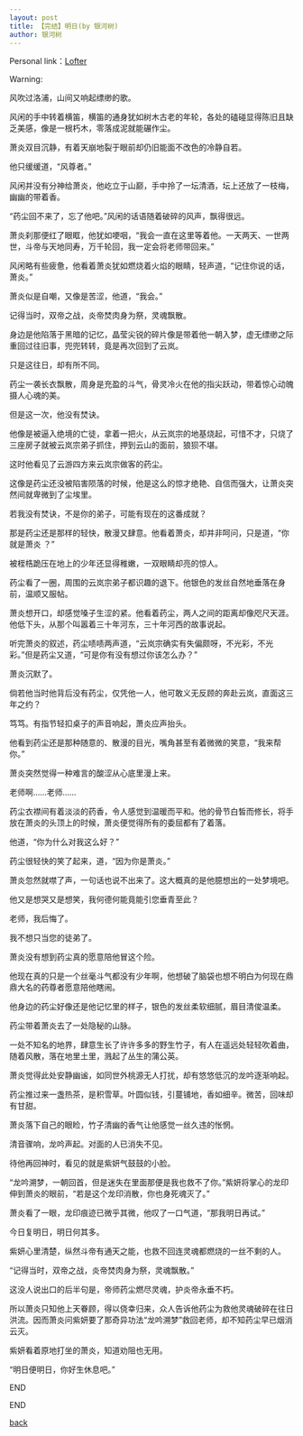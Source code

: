```yaml
---
layout: post
title: 【完结】明日(by 银河树)
author: 银河树
---
```


Personal link：[Lofter](https://yinheshu.lofter.com/)

Warning:



风吹过洛浦，山间又响起缥缈的歌。

风闲的手中转着横笛，横笛的通身犹如树木古老的年轮，各处的磕碰显得陈旧且缺乏美感，像是一根朽木，零落成泥就能碾作尘。

萧炎双目沉静，有着天崩地裂于眼前却仍旧能面不改色的冷静自若。

他只缓缓道，“风尊者。”

风闲并没有分神给萧炎，他屹立于山巅，手中拎了一坛清酒，坛上还放了一枝梅，幽幽的带着香。

“药尘回不来了，忘了他吧。”风闲的话语随着破碎的风声，飘得很远。

萧炎刹那便红了眼眶，他犹如哽咽，“我会一直在这里等着他。一天两天、一世两世，斗帝与天地同寿，万千轮回，我一定会将老师带回来。”

风闲略有些疲惫，他看着萧炎犹如燃烧着火焰的眼睛，轻声道，“记住你说的话，萧炎。”

萧炎似是自嘲，又像是苦涩，他道，“我会。”

记得当时，双帝之战，炎帝焚肉身为祭，灵魂飘散。

身边是他陷落于黑暗的记忆，晶莹尖锐的碎片像是带着他一朝入梦，虚无缥缈之际重回过往旧事，兜兜转转，竟是再次回到了云岚。

只是这往日，却有所不同。

药尘一袭长衣飘散，周身是充盈的斗气，骨灵冷火在他的指尖跃动，带着惊心动魄摄人心魂的美。

但是这一次，他没有焚诀。

他像是被逼入绝境的亡徒，拿着一把火，从云岚宗的地基烧起，可惜不才，只烧了三座房子就被云岚宗弟子抓住，押到云山的面前，狼狈不堪。

这时他看见了云游四方来云岚宗做客的药尘。

这像是药尘还没被陷害陨落的时候，他是这么的惊才绝艳、自信而强大，让萧炎突然间就卑微到了尘埃里。

若我没有焚诀，不是你的弟子，可能有现在的这番成就？

那是药尘还是那样的轻快，散漫又肆意。他看着萧炎，却并非呵问，只是道，“你就是萧炎 ？”

被桎梏跪压在地上的少年还显得稚嫩，一双眼睛却亮的惊人。

药尘看了一圈，周围的云岚宗弟子都识趣的退下。他银色的发丝自然地垂落在身前，温顺又服帖。

萧炎想开口，却感觉嗓子生涩的紧。他看着药尘，两人之间的距离却像咫尺天涯。他低下头，从那个叫嚣着三十年河东，三十年河西的故事说起。

听完萧炎的叙述，药尘啧啧两声道，“云岚宗确实有失偏颇呀，不光彩，不光彩。”但是药尘又道，“可是你有没有想过你该怎么办？”

萧炎沉默了。

倘若他当时他背后没有药尘，仅凭他一人，他可敢义无反顾的奔赴云岚，直面这三年之约？

笃笃。有指节轻扣桌子的声音响起，萧炎应声抬头。

他看到药尘还是那种随意的、散漫的目光，嘴角甚至有着微微的笑意，“我来帮你。”

萧炎突然觉得一种难言的酸涩从心底里漫上来。

老师啊……老师……

药尘衣襟间有着淡淡的药香，令人感觉到温暖而平和。他的骨节白皙而修长，将手放在萧炎的头顶上的时候，萧炎便觉得所有的委屈都有了着落。

他道，“你为什么对我这么好？”

药尘很轻快的笑了起来，道，“因为你是萧炎。”

萧炎忽然就噤了声，一句话也说不出来了。这大概真的是他臆想出的一处梦境吧。

他又是想哭又是想笑，我何德何能竟能引您垂青至此？

老师，我后悔了。

我不想只当您的徒弟了。

萧炎没有想到药尘真的愿意陪他冒这个险。

他现在真的只是一个丝毫斗气都没有少年啊，他想破了脑袋也想不明白为何现在鼎鼎大名的药尊者愿意陪他瞎闹。

他身边的药尘好像还是他记忆里的样子，银色的发丝柔软细腻，眉目清俊温柔。

药尘带着萧炎去了一处隐秘的山脉。

一处不知名的地界，肆意生长了许许多多的野生竹子，有人在遥远处轻轻吹着曲，随着风散，落在地里土里，溅起了丛生的蒲公英。

萧炎觉得此处安静幽谧，如同世外桃源无人打扰，却有悠悠低沉的龙吟逐渐响起。

药尘推过来一盏热茶，是积雪草。叶圆似钱，引蔓铺地，香如细辛。微苦，回味却有甘甜。

萧炎落下自己的眼睑，竹子清幽的香气让他感觉一丝久违的怅惘。

清音骤响，龙吟声起。对面的人已消失不见。

待他再回神时，看见的就是紫妍气鼓鼓的小脸。

“龙吟溯梦，一朝回首，但是迷失在里面那便是我也救不了你。”紫妍将掌心的龙印伸到萧炎的眼前，“若是这个龙印消散，你也身死魂灭了。”

萧炎看了一眼，龙印痕迹已微乎其微，他叹了一口气道，“那我明日再试。”

今日复明日，明日何其多。

紫妍心里清楚，纵然斗帝有通天之能，也救不回连灵魂都燃烧的一丝不剩的人。

“记得当时，双帝之战，炎帝焚肉身为祭，灵魂飘散。”

这没人说出口的后半句是，帝师药尘燃尽灵魂，护炎帝永垂不朽。

所以萧炎只知他上天眷顾，得以侥幸归来，众人告诉他药尘为救他灵魂破碎在往日洪流。因而萧炎问紫妍要了那奇异功法“龙吟溯梦”救回老师，却不知药尘早已烟消云灭。

紫妍看着原地打坐的萧炎，知道劝阻也无用。

“明日便明日，你好生休息吧。”

END


END

[back](https://allforyanchen.github.io/)
